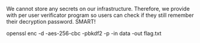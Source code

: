 We cannot store any secrets on our infrastructure. Therefore, we provide with per user verificator program so users can check if they still remember their decryption password. SMART!

openssl enc -d -aes-256-cbc -pbkdf2 -p -in data -out flag.txt
